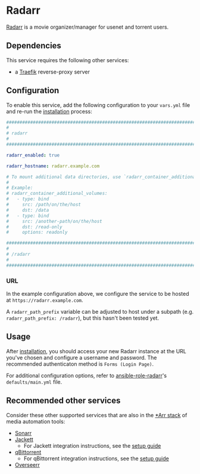 # Radarr

[Radarr](https://radarr.video/) is a movie organizer/manager for usenet and torrent users.

## Dependencies

This service requires the following other services:

- a [Traefik](traefik.md) reverse-proxy server

## Configuration

To enable this service, add the following configuration to your `vars.yml` file and re-run the [installation](../installing.md) process:

```yaml
########################################################################
#                                                                      #
# radarr                                                               #
#                                                                      #
########################################################################

radarr_enabled: true

radarr_hostname: radarr.example.com

# To mount additional data directories, use `radarr_container_additional_volumes`
#
# Example:
# radarr_container_additional_volumes:
#   - type: bind
#     src: /path/on/the/host
#     dst: /data
#   - type: bind
#     src: /another-path/on/the/host
#     dst: /read-only
#     options: readonly

########################################################################
#                                                                      #
# /radarr                                                              #
#                                                                      #
########################################################################
```

### URL

In the example configuration above, we configure the service to be hosted at `https://radarr.example.com`.

A `radarr_path_prefix` variable can be adjusted to host under a subpath (e.g. `radarr_path_prefix: /radarr`), but this hasn't been tested yet.

## Usage

After [installation](../installing.md), you should access your new Radarr instance at the URL you've chosen and configure a username and password. The recommended authenticaton method is `Forms (Login Page)`.

For additional configuration options, refer to [ansible-role-radarr](https://github.com/spatterIight/ansible-role-radarr)'s `defaults/main.yml` file.

## Recommended other services

Consider these other supported services that are also in the [*Arr stack](https://wiki.servarr.com/) of media automation tools:

- [Sonarr](sonarr.md)
- [Jackett](jackett.md)
  - For Jackett integration instructions, see the [setup guide](jackett.md#intergration-with-sonarrradarr)
- [qBittorrent](qbittorrent.md)
  - For qBittorrent integration instructions, see the [setup guide](qbittorrent.md#intergration-with-sonarrradarr)
- [Overseerr](overseerr.md)
